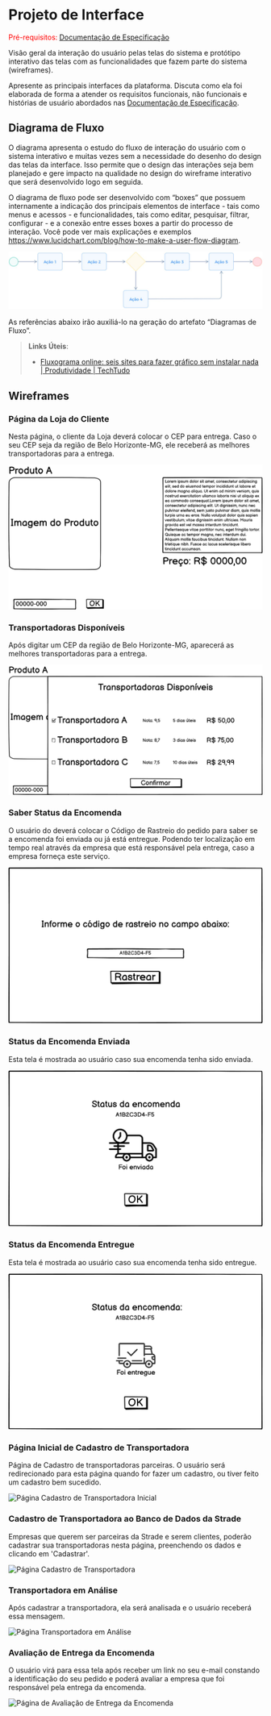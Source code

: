 
# Projeto de Interface

<span style="color:red">Pré-requisitos: <a href="2-Especificação do Projeto.md"> Documentação de Especificação</a></span>

Visão geral da interação do usuário pelas telas do sistema e protótipo interativo das telas com as funcionalidades que fazem parte do sistema (wireframes).

 Apresente as principais interfaces da plataforma. Discuta como ela foi elaborada de forma a atender os requisitos funcionais, não funcionais e histórias de usuário abordados nas <a href="2-Especificação do Projeto.md"> Documentação de Especificação</a>.

## Diagrama de Fluxo

O diagrama apresenta o estudo do fluxo de interação do usuário com o sistema interativo e  muitas vezes sem a necessidade do desenho do design das telas da interface. Isso permite que o design das interações seja bem planejado e gere impacto na qualidade no design do wireframe interativo que será desenvolvido logo em seguida.

O diagrama de fluxo pode ser desenvolvido com “boxes” que possuem internamente a indicação dos principais elementos de interface - tais como menus e acessos - e funcionalidades, tais como editar, pesquisar, filtrar, configurar - e a conexão entre esses boxes a partir do processo de interação. Você pode ver mais explicações e exemplos https://www.lucidchart.com/blog/how-to-make-a-user-flow-diagram.

![Exemplo de Diagrama de Fluxo](img/diagramafluxo2.jpg)

As referências abaixo irão auxiliá-lo na geração do artefato “Diagramas de Fluxo”.

> **Links Úteis**:
> - [Fluxograma online: seis sites para fazer gráfico sem instalar nada | Produtividade | TechTudo](https://www.techtudo.com.br/listas/2019/03/fluxograma-online-seis-sites-para-fazer-grafico-sem-instalar-nada.ghtml)

## Wireframes

### Página da Loja do Cliente

Nesta página, o cliente da Loja deverá colocar o CEP para entrega. Caso o seu CEP seja da região de Belo Horizonte-MG, ele receberá as melhores transportadoras para a entrega.

![Página da Loja do Cliente da Strade](img/Pagina_da_Loja_Cliente.png)


### Transportadoras Disponíveis

Após digitar um CEP da região de Belo Horizonte-MG, aparecerá as melhores transportadoras para a entrega.

![Página Mostrando as Transportadoras Disponíveis](img/Transportadoras.png)


### Saber Status da Encomenda

O usuário do deverá colocar o Código de Rastreio do pedido para saber se a encomenda foi enviada ou já está entregue. Podendo ter localização em tempo real através da empresa que está responsável pela entrega, caso a empresa forneça este serviço.

![Página para saber o status da encomenda](img/Localizar_Encomenda.png)


### Status da Encomenda Enviada

Esta tela é mostrada ao usuário caso sua encomenda tenha sido enviada.

![Página Encomenda Enviada](img/Informação_da_Encomenda-Enviada.png)

### Status da Encomenda Entregue

Esta tela é mostrada ao usuário caso sua encomenda tenha sido entregue.

![Página Encomenda Entregue](img/Informação_da_Encomenda-Entregue.png)


### Página Inicial de Cadastro de Transportadora

Página de Cadastro de transportadoras parceiras. O usuário será redirecionado para esta página quando for fazer um cadastro, ou tiver feito um cadastro bem sucedido.

![Página Cadastro de Transportadora Inicial](img/Página_de_Cadastro_Transportadora_Strade-Inicial.png)


### Cadastro de Transportadora ao Banco de Dados da Strade

Empresas que querem ser parceiras da Strade e serem clientes, poderão cadastrar sua transportadoras nesta página, preenchendo os dados e clicando em 'Cadastrar'.

![Página Cadastro de Transportadora](img/Página_de_Cadastro_Transportadora_Strade-Preenchida.png)

### Transportadora em Análise

Após cadastrar a transportadora, ela será analisada e o usuário receberá essa mensagem.

![Página Transportadora em Análise](img/Transportadora_em_Análise.png)


### Avaliação de Entrega da Encomenda

O usuário virá para essa tela após receber um link no seu e-mail constando a identificação do seu pedido e poderá avaliar a empresa que foi responsável pela entrega da encomenda.

![Página de Avaliação de Entrega da Encomenda](img/Transportadora_em_Análise.png)
